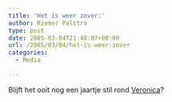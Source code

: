 ```yaml
---
title: 'Het is weer zover:'
author: Riemer Palstra
type: post
date: 2005-03-04T21:48:07+00:00
url: /2005/03/04/het-is-weer-zover
categories:
  - Media

---
```

Blijft het ooit nog een jaartje stil rond [Veronica][1]?

 [1]: http://venturo.web-log.nl/log/1972399